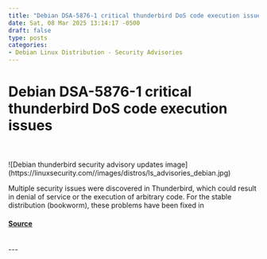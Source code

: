 ```yaml
---
title: "Debian DSA-5876-1 critical thunderbird DoS code execution issues"
date: Sat, 08 Mar 2025 13:14:17 -0500
draft: false
type: posts
categories: 
- Debian Linux Distribution - Security Advisories
---
```

# Debian DSA-5876-1 critical thunderbird DoS code execution issues

<br/>

<br/>
![Debian thunderbird security advisory updates image](https://linuxsecurity.com//images/distros/ls_advisories_debian.jpg)

Multiple security issues were discovered in Thunderbird, which could result in denial of service or the execution of arbitrary code. For the stable distribution (bookworm), these problems have been fixed in

#### [Source](https://linuxsecurity.com/advisories/debian/debian-dsa-5876-1-thunderbird-security-advisory-updates-plr8mdvud0jw)

<br/>
---
